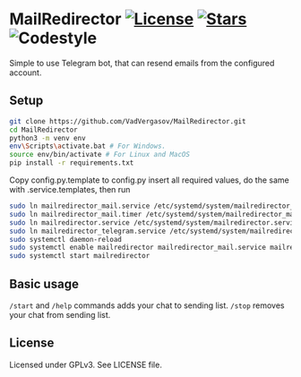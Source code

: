 MailRedirector
[![License](https://img.shields.io/github/license/VadVergasov/MailRedirector)](https://github.com/VadVergasov/MailRedirector/blob/master/LICENSE)
[![Stars](https://img.shields.io/github/stars/VadVergasov/MailRedirector)](https://github.com/VadVergasov/MailRedirector/stargazers)
![Codestyle](https://img.shields.io/badge/code%20style-black-000000.svg)
===========

Simple to use Telegram bot, that can resend emails from the configured account.

Setup
-----------

```bash
git clone https://github.com/VadVergasov/MailRedirector.git
cd MailRedirector
python3 -m venv env
env\Scripts\activate.bat # For Windows.
source env/bin/activate # For Linux and MacOS
pip install -r requirements.txt
```

Copy config.py.template to config.py insert all required values, do the same with .service.templates, then run

```bash
sudo ln mailredirector_mail.service /etc/systemd/system/mailredirector_mail.service
sudo ln mailredirector_mail.timer /etc/systemd/system/mailredirector_mail.timer
sudo ln mailredirector.service /etc/systemd/system/mailredirector.service
sudo ln mailredirector_telegram.service /etc/systemd/system/mailredirector_telegram.service
sudo systemctl daemon-reload
sudo systemctl enable mailredirector mailredirector_mail.service mailredirector_mail.timer mailredirector_telegram
sudo systemctl start mailredirector
```

Basic usage
-----------
    
`/start` and `/help` commands adds your chat to sending list.
`/stop` removes your chat from sending list.

License
-----------

Licensed under GPLv3. See LICENSE file.
